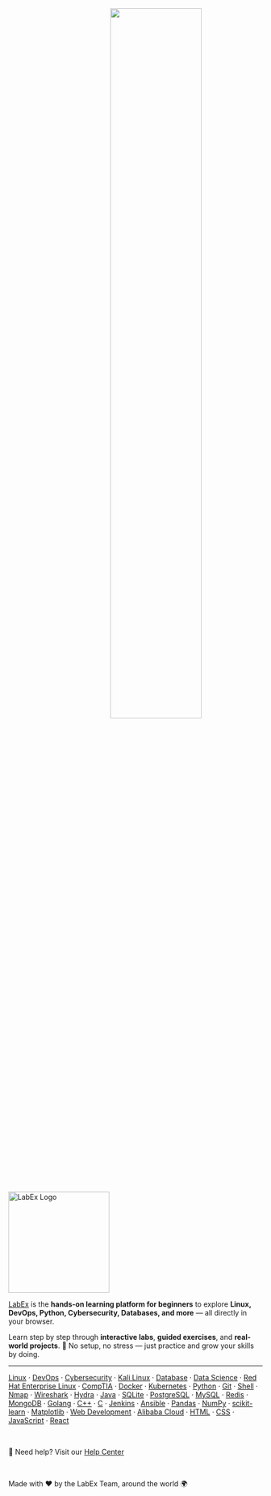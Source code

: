 <img align="right" src="https://github.com/user-attachments/assets/ad70c1d0-077c-4364-8f30-c2a807a7e614" width="60%">

<p align="left">
<picture>
<source media="(prefers-color-scheme: dark)" srcset="https://labex.io/_ipx/s_196x60/labex-logo-light.svg" width="200px">
<source media="(prefers-color-scheme: light)" srcset="https://labex.io/_ipx/s_196x60/labex-logo-dark.svg" width="200px">
<img alt="LabEx Logo" src="https://labex.io/_ipx/s_196x60/labex-logo-light.svg" width="400px">
</picture>
</p>

[LabEx](https://labex.io) is the **hands-on learning platform for beginners** to explore **Linux, DevOps, Python, Cybersecurity, Databases, and more** — all directly in your browser.  

Learn step by step through **interactive labs**, **guided exercises**, and **real-world projects**. 🌱 No setup, no stress — just practice and grow your skills by doing.

---

[Linux](https://labex.io/learn/linux) · [DevOps](https://labex.io/learn/devops) · [Cybersecurity](https://labex.io/learn/cybersecurity) · [Kali Linux](https://labex.io/learn/kali) · [Database](https://labex.io/learn/database) · [Data Science](https://labex.io/learn/datascience) · [Red Hat Enterprise Linux](https://labex.io/learn/rhel) · [CompTIA](https://labex.io/learn/comptia) · [Docker](https://labex.io/learn/docker) · [Kubernetes](https://labex.io/learn/kubernetes) · [Python](https://labex.io/learn/python) · [Git](https://labex.io/learn/git) · [Shell](https://labex.io/learn/shell) · [Nmap](https://labex.io/learn/nmap) · [Wireshark](https://labex.io/learn/wireshark) · [Hydra](https://labex.io/learn/hydra) · [Java](https://labex.io/learn/java) · [SQLite](https://labex.io/learn/sqlite) · [PostgreSQL](https://labex.io/learn/postgresql) · [MySQL](https://labex.io/learn/mysql) · [Redis](https://labex.io/learn/redis) · [MongoDB](https://labex.io/learn/mongodb) · [Golang](https://labex.io/learn/go) · [C++](https://labex.io/learn/cpp) · [C](https://labex.io/learn/c) · [Jenkins](https://labex.io/learn/jenkins) · [Ansible](https://labex.io/learn/ansible) · [Pandas](https://labex.io/learn/pandas) · [NumPy](https://labex.io/learn/numpy) · [scikit-learn](https://labex.io/learn/sklearn) · [Matplotlib](https://labex.io/learn/matplotlib) · [Web Development](https://labex.io/learn/webdev) · [Alibaba Cloud](https://labex.io/learn/alibaba) · [HTML](https://labex.io/learn/html) · [CSS](https://labex.io/learn/css) · [JavaScript](https://labex.io/learn/javascript) · [React](https://labex.io/learn/react)

<br />

📖 Need help? Visit our [Help Center](https://support.labex.io/)

<br />

<p align="left">Made with ❤️ by the LabEx Team, around the world 🌍</p>
